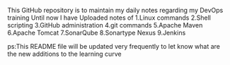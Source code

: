 This GitHub repository is to maintain my daily notes regarding my DevOps training
Until now I have Uploaded notes of
1.Linux commands
2.Shell scripting
3.GitHub administration
4.git commands
5.Apache Maven 
6.Apache Tomcat
7.SonarQube 
8.Sonartype Nexus
9.Jenkins

ps:This README file will be updated very frequently to let know what are the new additions to the learning curve
